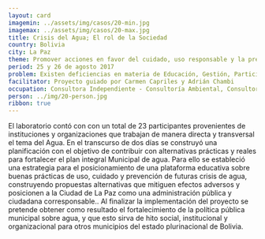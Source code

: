 ```yaml
---
layout: card
imagemin: ../assets/img/casos/20-min.jpg
imagemax: ../assets/img/casos/20-max.jpg
title: Crisis del Agua; El rol de la Sociedad
country: Bolivia
city: La Paz
theme: Promover acciones en favor del cuidado, uso responsable y la prevención de futuras crisis de agua.
period: 25 y 26 de agosto 2017
problem: Existen deficiencias en materia de Educación, Gestión, Participación y Control Social entorno a la corresponsabilidad del abastecimiento sostenible de agua en el área Metropolitana de La Paz.
facilitator: Proyecto guiado por Carmen Capriles y Adrián Chambi
occupation: Consultora Independiente - Consultoría Ambiental, Consultor Independiente - Consultoría en Juventudes
person: ../img/20-person.jpg
ribbon: true
---
```


El laboratorio contó con con un total de 23 participantes provenientes de instituciones y organizaciones que trabajan de manera directa y transversal el tema del Agua. En el transcurso de dos días se construyó una planificación con el objetivo de contribuir con alternativas prácticas y reales para fortalecer el plan integral Municipal de agua. Para ello se estableció una estrategia para el posicionamiento de una plataforma educativa sobre buenas prácticas de uso, cuidado y prevención de futuras crisis de agua, construyendo propuestas alternativas que mitiguen efectos adversos y posicionen a la Ciudad de La Paz como una administración pública y ciudadana corresponsable.. Al finalizar la implementación del proyecto se pretende obtener como resultado el fortalecimiento de la política pública municipal sobre agua, y que esto sirva de hito social, institucional y organizacional para otros municipios del estado plurinacional de Bolivia.
